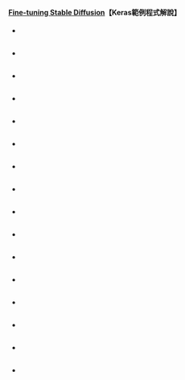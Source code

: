 #### [Fine-tuning Stable Diffusion](https://keras.io/examples/generative/finetune_stable_diffusion/)【Keras範例程式解說】


- 
```python

```

- 
```python

```

- 
```python

```


- 
```python

```


- 
```python

```


- 
```python

```


- 
```python

```


- 
```python

```


- 
```python

```


- 
```python

```


- 
```python

```


- 
```python

```


- 
```python

```


- 
```python

```


- 
```python

```


- 
```python

```
